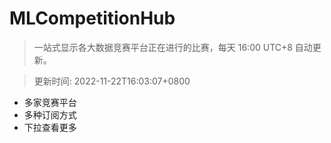 # MLCompetitionHub

> 一站式显示各大数据竞赛平台正在进行的比赛，每天 16:00 UTC+8 自动更新。
  
> 更新时间: 2022-11-22T16:03:07+0800 

* 多家竞赛平台
* 多种订阅方式
* 下拉查看更多